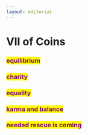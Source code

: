 ```yaml
---
layout: editorial
---
```


# VII of Coins

###

### <mark style="color:purple;">equilibrium</mark>

### <mark style="color:purple;">charity</mark>

### <mark style="color:purple;">equality</mark>

### <mark style="color:purple;">karma and balance</mark>&#x20;

### <mark style="color:purple;">needed rescue is coming</mark>

<mark style="color:purple;"></mark>

<mark style="color:purple;"></mark>
